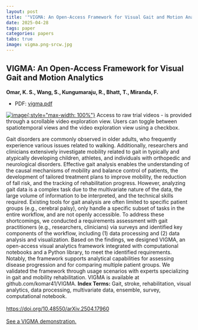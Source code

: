 ```yaml
---
layout: post
title: '"VIGMA: An Open-Access Framework for Visual Gait and Motion Analytics"'
date: 2025-04-28
tags: paper
categories: papers
tabs: true
image: vigma.png-srcw.jpg
---
```


## VIGMA: An Open-Access Framework for Visual Gait and Motion Analytics
**Omar, K. S., Wang, S., Kungumaraju, R., Bhatt, T., Miranda, F.**
- PDF: [vigma.pdf](/documents/vigma.pdf)


[![image](https://www.evl.uic.edu/output/originals/vigma.png-srcw.jpg){:style="max-width: 100%"}](https://www.evl.uic.edu/output/originals/vigma.png-srcw.jpg)
Access to raw trial videos - is provided through a scrollable video exploration view. Users can toggle between spatiotemporal views and the video exploration view using a checkbox.

Gait disorders are commonly observed in older adults, who frequently experience various issues related to walking. Additionally, researchers and clinicians extensively investigate mobility related to gait in typically and atypically developing children, athletes, and individuals with orthopedic and neurological disorders. Effective gait analysis enables the understanding of the causal mechanisms of mobility and balance control of patients, the development of tailored treatment plans
to improve mobility, the reduction of fall risk, and the tracking of rehabilitation progress. However, analyzing gait data is a complex task due to the multivariate nature of the data, the large volume of information to be interpreted, and the technical skills required. Existing tools for gait analysis are often limited to specific patient groups (e.g., cerebral palsy), only handle a specific subset of tasks in the entire workflow, and are not openly accessible. To address these shortcomings, we conducted a requirements assessment with gait practitioners (e.g., researchers, clinicians) via surveys and identified key components of the workflow, including (1) data processing and (2) data analysis and visualization. Based on the findings, we designed VIGMA, an open-access visual analytics framework integrated with computational notebooks and a Python library, to meet the identified requirements. Notably, the framework supports analytical capabilities for assessing disease progression and for comparing multiple patient groups. We validated the framework through usage scenarios with experts specializing in gait and mobility rehabilitation. VIGMA is available at <Za href="https://github.com/komar41/vigma">github.com/komar41/VIGMA</a>.
<strong>Index Terms:</strong> Gait, stroke, rehabilitation, visual analytics, data processing, multivariate data, ensemble, survey, computational notebook.<br><br>
<a href="https://doi.org/10.48550/arXiv.2504.17960">https://doi.org/10.48550/arXiv.2504.17960</a><br><br>
<a href="https://youtu.be/rh_u81BPU94">See a VIGMA demonstration.</a>